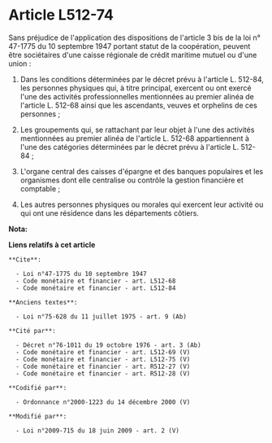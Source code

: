 # Article L512-74

Sans préjudice de l'application des dispositions de l'article 3 bis de la loi n° 47-1775 du 10 septembre 1947 portant statut
de la coopération, peuvent être sociétaires d'une caisse régionale de crédit maritime mutuel ou d'une union : 

1. Dans les conditions déterminées par le décret prévu à l'article L. 512-84, les personnes physiques qui, à titre principal,
exercent ou ont exercé l'une des activités professionnelles mentionnées au premier alinéa de l'article L. 512-68 ainsi que
les ascendants, veuves et orphelins de ces personnes ; 

2. Les groupements qui, se rattachant par leur objet à l'une des activités mentionnées au premier alinéa de l'article L.
512-68 appartiennent à l'une des catégories déterminées par le décret prévu à l'article L. 512-84 ; 

3. L'organe central des caisses d'épargne et des banques populaires et les organismes dont elle centralise ou contrôle la
gestion financière et comptable ; 

4. Les autres personnes physiques ou morales qui exercent leur activité ou qui ont une résidence dans les départements
côtiers.

**Nota:**



**Liens relatifs à cet article**

	**Cite**:

	  - Loi n°47-1775 du 10 septembre 1947
	  - Code monétaire et financier - art. L512-68
	  - Code monétaire et financier - art. L512-84

	**Anciens textes**:

	  - Loi n°75-628 du 11 juillet 1975 - art. 9 (Ab)

	**Cité par**:

	  - Décret n°76-1011 du 19 octobre 1976 - art. 3 (Ab)
	  - Code monétaire et financier - art. L512-69 (V)
	  - Code monétaire et financier - art. L512-75 (V)
	  - Code monétaire et financier - art. R512-27 (V)
	  - Code monétaire et financier - art. R512-28 (V)

	**Codifié par**:

	  - Ordonnance n°2000-1223 du 14 décembre 2000 (V)

	**Modifié par**:

	  - Loi n°2009-715 du 18 juin 2009 - art. 2 (V)
